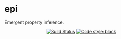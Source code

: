 # epi
Emergent property inference.
<p align="center">
<a href="https://travis-ci.org/cunningham-lab/epi"><img alt="Build Status" src="https://travis-ci.org/cunningham-lab/epi.svg?branch=master"></a>
<a href="https://github.com/ambv/black"><img alt="Code style: black" src="https://img.shields.io/badge/code%20style-black-000000.svg"></a>
</p>
